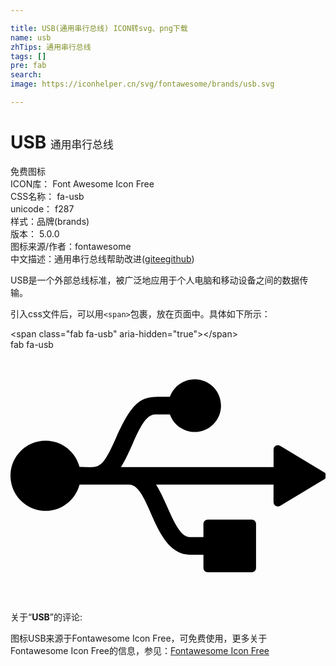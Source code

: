 ```yaml
---

title: USB(通用串行总线) ICON转svg、png下载
name: usb
zhTips: 通用串行总线
tags: []
pre: fab
search: 
image: https://iconhelper.cn/svg/fontawesome/brands/usb.svg

---
```


# USB  <small style="font-size: 60%;font-weight: 100">通用串行总线</small>


<div class="detail-page">
<p>
<span><span class="badge-success badge">免费图标</span> </span>
<br/>
<span>
ICON库：
<span class="badge-secondary badge">Font Awesome Icon Free</span> 
</span>
<br/>
<span>
CSS名称：
<span class="badge-secondary badge">fa-usb</span> 
</span>
<br/>
<span>
unicode：
<span class="badge-secondary badge">f287</span> 
<copy-btn content='f287' btn-title=""></copy-btn>
<copy-btn :content='String.fromCodePoint(parseInt("f287", 16))' btn-title="复制U"></copy-btn>
</span><br/><span>样式：<span class="badge-light badge">品牌(brands)</span></span>
<br/>
<span>
版本：
<span class="badge-secondary badge">5.0.0</span> 
</span>
<br/>
<span>图标来源/作者：<span class="badge-light badge">fontawesome</span></span> 
<br/>
<span class="zh-detail">中文描述：<span class="badge-primary badge">通用串行总线</span><span class="help-link"><span>帮助改进</span>(<a href="https://gitee.com/liuwave/icon-helper/edit/master/json/fontawesome/brands/usb.json" target="_blank" rel="noopener noreferrer">gitee</a><a href="https://github.com/liuwave/icon-helper/edit/master/json/fontawesome/brands/usb.json" target="_blank" rel="noopener noreferrer">github</a></span>)</span><br/>
</p>
</div><div class="description description alert alert-light">USB是一个外部总线标准，被广泛地应用于个人电脑和移动设备之间的数据传输。</div>
<div class="alert alert-dark">
  <i class="fab fa-usb fa-xs"></i>
  <i class="fab fa-usb fa-sm"></i>
  <i class="fab fa-usb fa-lg"></i>
  <i class="fab fa-usb fa-2x"></i>
  <i class="fab fa-usb fa-3x"></i>
  <i class="fab fa-usb fa-5x"></i>
  <i class="fab fa-usb fa-7x"></i>
</div>
<div>
  <p>引入css文件后，可以用<code>&lt;span&gt;</code>包裹，放在页面中。具体如下所示：    
  </p>
  <div class="alert alert-primary" style="font-size: 14px">
    &lt;span class="fab fa-usb" aria-hidden="true"&gt;&lt;/span&gt;
    <copy-btn content='<span class="fab fa-usb" aria-hidden="true"></span>'></copy-btn>
  </div>
  <div class="alert alert-secondary">
    <i class="fab fa-usb"
    style="font-size: 24px"
    aria-hidden="true"></i> fab fa-usb
    <copy-btn content="fab fa-usb" btn-title="复制图标名称"></copy-btn>
  </div>
</div>
<div id="svg" class="svg-wrap">
<svg xmlns="http://www.w3.org/2000/svg" viewBox="0 0 640 512"><path d="M641.5 256c0 3.1-1.7 6.1-4.5 7.5L547.9 317c-1.4.8-2.8 1.4-4.5 1.4-1.4 0-3.1-.3-4.5-1.1-2.8-1.7-4.5-4.5-4.5-7.8v-35.6H295.7c25.3 39.6 40.5 106.9 69.6 106.9H392V354c0-5 3.9-8.9 8.9-8.9H490c5 0 8.9 3.9 8.9 8.9v89.1c0 5-3.9 8.9-8.9 8.9h-89.1c-5 0-8.9-3.9-8.9-8.9v-26.7h-26.7c-75.4 0-81.1-142.5-124.7-142.5H140.3c-8.1 30.6-35.9 53.5-69 53.5C32 327.3 0 295.3 0 256s32-71.3 71.3-71.3c33.1 0 61 22.8 69 53.5 39.1 0 43.9 9.5 74.6-60.4C255 88.7 273 95.7 323.8 95.7c7.5-20.9 27-35.6 50.4-35.6 29.5 0 53.5 23.9 53.5 53.5s-23.9 53.5-53.5 53.5c-23.4 0-42.9-14.8-50.4-35.6H294c-29.1 0-44.3 67.4-69.6 106.9h310.1v-35.6c0-3.3 1.7-6.1 4.5-7.8 2.8-1.7 6.4-1.4 8.9.3l89.1 53.5c2.8 1.1 4.5 4.1 4.5 7.2z"/></svg>
</div>
<detail full-name='fa-usb'></detail>
<div class="icon-detail__container">
<p>关于“<b>USB</b>”的评论:</p>
</div>
<Vssue title="关于“USB”的评论" />    
<div><p>图标USB来源于Fontawesome Icon Free，可免费使用，更多关于  Fontawesome Icon Free的信息，参见：<a target="_blank" href="https://iconhelper.cn/fontawesome.html">Fontawesome Icon Free</a>
</p></div>

